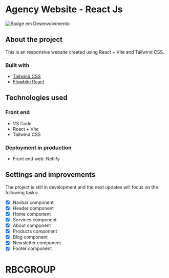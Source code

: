 # Agency Website - React Js

![Badge em Desenvolvimento](http://img.shields.io/static/v1?label=STATUS&message=EM%20DESENVOLVIMENTO&color=GREEN&style=for-the-badge)


## About the project

This is an responsive website created using React + Vite and Tailwind CSS. 

### Built with

- [Tailwind CSS](https://tailwindcss.com/docs/installation)
- [Flowbite React](https://www.flowbite-react.com/)

## Technologies used

### Front end
- VS Code
- React + Vite
- Tailwind CSS

### Deployment in production
- Front end web: Netlify

## Settings and improvements

The project is still in development and the next updates will focus on the following tasks:

- [x] Navbar component
- [x] Header component
- [x] Home component
- [x] Services component
- [x] About component
- [x] Products component
- [x] Blog component
- [x] Newsletter component
- [x] Footer component
# RBCGROUP
